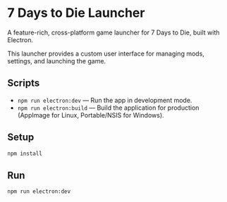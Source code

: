 # 7 Days to Die Launcher

A feature-rich, cross-platform game launcher for 7 Days to Die, built with Electron.

This launcher provides a custom user interface for managing mods, settings, and launching the game.

## Scripts
- `npm run electron:dev` — Run the app in development mode.
- `npm run electron:build` — Build the application for production (AppImage for Linux, Portable/NSIS for Windows).

## Setup
```bash
npm install
```

## Run
```bash
npm run electron:dev
```
